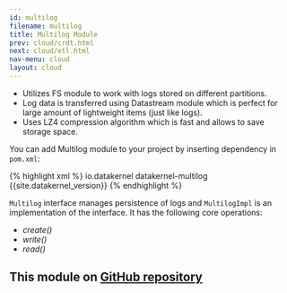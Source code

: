 ```yaml
---
id: multilog
filename: multilog
title: Multilog Module
prev: cloud/crdt.html
next: cloud/etl.html
nav-menu: cloud
layout: cloud
---
```


* Utilizes FS module to work with logs stored on different partitions.
* Log data is transferred using Datastream module which is perfect for large amount of lightweight items (just like logs).
* Uses LZ4 compression algorithm which is fast and allows to save storage space.

You can add Multilog module to your project by inserting dependency in `pom.xml`: 

{% highlight xml %}
<dependency>
    <groupId>io.datakernel</groupId>
    <artifactId>datakernel-multilog</artifactId>
    <version>{{site.datakernel_version}}</version>
</dependency>
{% endhighlight %}

`Multilog` interface manages persistence of logs and `MultilogImpl` is an implementation of the interface. It has 
the following core operations:
* *create()*
* *write()*
* *read()*

## This module on [GitHub repository](https://github.com/softindex/datakernel/tree/master/cloud-multilog)